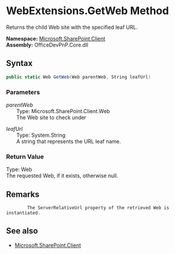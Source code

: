# WebExtensions.GetWeb Method  
Returns the child Web site with the specified leaf URL.  

**Namespace:** [Microsoft.SharePoint.Client](Microsoft.SharePoint.Client.md)  
**Assembly:** OfficeDevPnP.Core.dll  
## Syntax
```C#
public static Web GetWeb(Web parentWeb, String leafUrl)
```
### Parameters
*parentWeb*  
&emsp;&emsp;Type: Microsoft.SharePoint.Client.Web  
&emsp;&emsp;The Web site to check under  

*leafUrl*  
&emsp;&emsp;Type: System.String  
&emsp;&emsp;A string that represents the URL leaf name.  

### Return Value
Type: Web  
The requested Web, if it exists, otherwise null.

## Remarks 

            The ServerRelativeUrl property of the retrieved Web is instantiated.
            
## See also
- [Microsoft.SharePoint.Client](Microsoft.SharePoint.Client.md)
